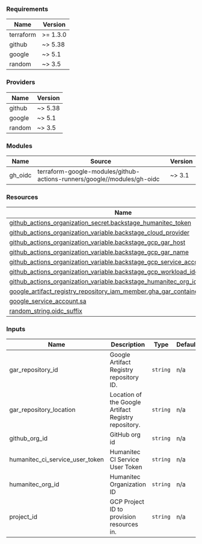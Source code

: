 <!-- BEGIN_TF_DOCS -->
### Requirements

| Name | Version |
|------|---------|
| terraform | >= 1.3.0 |
| github | ~> 5.38 |
| google | ~> 5.1 |
| random | ~> 3.5 |

### Providers

| Name | Version |
|------|---------|
| github | ~> 5.38 |
| google | ~> 5.1 |
| random | ~> 3.5 |

### Modules

| Name | Source | Version |
|------|--------|---------|
| gh\_oidc | terraform-google-modules/github-actions-runners/google//modules/gh-oidc | ~> 3.1 |

### Resources

| Name | Type |
|------|------|
| [github_actions_organization_secret.backstage_humanitec_token](https://registry.terraform.io/providers/integrations/github/latest/docs/resources/actions_organization_secret) | resource |
| [github_actions_organization_variable.backstage_cloud_provider](https://registry.terraform.io/providers/integrations/github/latest/docs/resources/actions_organization_variable) | resource |
| [github_actions_organization_variable.backstage_gcp_gar_host](https://registry.terraform.io/providers/integrations/github/latest/docs/resources/actions_organization_variable) | resource |
| [github_actions_organization_variable.backstage_gcp_gar_name](https://registry.terraform.io/providers/integrations/github/latest/docs/resources/actions_organization_variable) | resource |
| [github_actions_organization_variable.backstage_gcp_service_account](https://registry.terraform.io/providers/integrations/github/latest/docs/resources/actions_organization_variable) | resource |
| [github_actions_organization_variable.backstage_gcp_workload_identity_provider](https://registry.terraform.io/providers/integrations/github/latest/docs/resources/actions_organization_variable) | resource |
| [github_actions_organization_variable.backstage_humanitec_org_id](https://registry.terraform.io/providers/integrations/github/latest/docs/resources/actions_organization_variable) | resource |
| [google_artifact_registry_repository_iam_member.gha_gar_containers_writer](https://registry.terraform.io/providers/hashicorp/google/latest/docs/resources/artifact_registry_repository_iam_member) | resource |
| [google_service_account.sa](https://registry.terraform.io/providers/hashicorp/google/latest/docs/resources/service_account) | resource |
| [random_string.oidc_suffix](https://registry.terraform.io/providers/hashicorp/random/latest/docs/resources/string) | resource |

### Inputs

| Name | Description | Type | Default | Required |
|------|-------------|------|---------|:--------:|
| gar\_repository\_id | Google Artifact Registry repository ID. | `string` | n/a | yes |
| gar\_repository\_location | Location of the Google Artifact Registry repository. | `string` | n/a | yes |
| github\_org\_id | GitHub org id | `string` | n/a | yes |
| humanitec\_ci\_service\_user\_token | Humanitec CI Service User Token | `string` | n/a | yes |
| humanitec\_org\_id | Humanitec Organization ID | `string` | n/a | yes |
| project\_id | GCP Project ID to provision resources in. | `string` | n/a | yes |
<!-- END_TF_DOCS -->